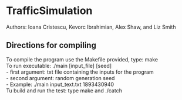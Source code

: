 # TrafficSimulation
Authors: Ioana Cristescu, Kevorc Ibrahimian, Alex Shaw, and Liz Smith

## Directions for compiling
To compile the program use the Makefile provided, type: make <br />
To run executable: ./main [input_file] [seed] <br />
    - first argument: txt file containing the inputs for the program <br />
    - second argument: random generation seed <br />
    - Example: ./main input_text.txt 1893430940 <br />
Tu build and run the test: type make and ./catch <br />

